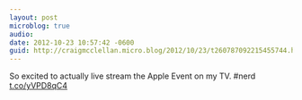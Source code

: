 ```yaml
---
layout: post
microblog: true
audio: 
date: 2012-10-23 10:57:42 -0600
guid: http://craigmcclellan.micro.blog/2012/10/23/t260787092215455744.html
---
```

So excited to actually live stream the Apple Event on my TV. #nerd [t.co/yVPD8qC4](http://t.co/yVPD8qC4)
